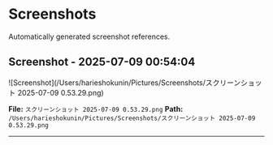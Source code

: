 # Screenshots

Automatically generated screenshot references.

## Screenshot - 2025-07-09 00:54:04

![Screenshot](/Users/harieshokunin/Pictures/Screenshots/スクリーンショット 2025-07-09 0.53.29.png)

**File:** `スクリーンショット 2025-07-09 0.53.29.png`
**Path:** `/Users/harieshokunin/Pictures/Screenshots/スクリーンショット 2025-07-09 0.53.29.png`

---


